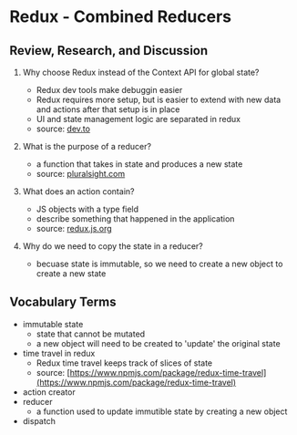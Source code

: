 # Redux - Combined Reducers

## Review, Research, and Discussion

1. Why choose Redux instead of the Context API for global state?
    - Redux dev tools make debuggin easier
    - Redux requires more setup, but is easier to extend with new data and actions after that setup is in place
    - UI and state management logic are separated in redux
    - source: [dev.to](https://dev.to/ruppysuppy/redux-vs-context-api-when-to-use-them-4k3p)

1. What is the purpose of a reducer?
    - a function that takes in state and produces a new state
    - source: [pluralsight.com](https://www.pluralsight.com/guides/how-to-write-redux-reducer)

1. What does an action contain?
    - JS objects with a type field
    - describe something that happened in the application
    - source: [redux.js.org](https://redux.js.org/tutorials/fundamentals/part-3-state-actions-reducers)

1. Why do we need to copy the state in a reducer?
    - becuase state is immutable, so we need to create a new object to create a new state

## Vocabulary Terms

- immutable state
  - state that cannot be mutated
  - a new object will need to be created to 'update' the original state
- time travel in redux
  - Redux time travel keeps track of slices of state
  - source: [https://www.npmjs.com/package/redux-time-travel](https://www.npmjs.com/package/redux-time-travel)
- action creator
- reducer
  - a function used to update immutible state by creating a new object
- dispatch
